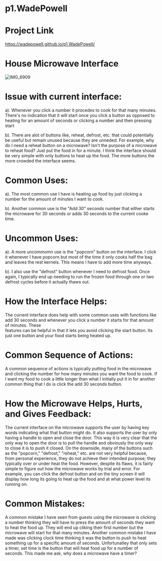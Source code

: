 # p1.WadePowell

# Project Link

https://wadepowell.github.io/p1.WadePowell/

# House Microwave Interface
![IMG_6909](https://user-images.githubusercontent.com/74628093/106654246-80129f00-655d-11eb-841c-3fb3d7c56f63.jpg)

# Issue with current interface:

a). Whenever you click a number it procedes to cook for that many minutes. There's no indication that it will start once you click a button as opposed to heating
for an amount of seconds or clicking a number and then pressing start

b). There are alot of buttons like, reheat, defrost, etc. that could potentially be useful but remain unused because they are unneded. For example, why do I need a
reheat button on a microwave? Isn't the purpose of a microwave to reheat food? Just put the food in for a minute. I think the interface should be very simple with 
only buttons to heat up the food. The more buttons the more crowded the interface seems.

# Common Uses:

a). The most common use I have is heating up food by just clicking a number for the amount of minutes I want to cook.

b). Another common use is the "Add 30" seconds number that either starts the microwave for 30 seconds or adds 30 seconds to the current cooke time.

# Uncommon Uses:

a). A more uncommomn use is the "popcorn" button on the interface. I click it whenever I have popcorn but most of the time it only cooks half the bag and leaves the 
rest kernels. This means I have to add more time anyways.

b). I also use the "defrost" button whenever I need to defrost food. Once again, I typically end up needing to run the frozen food through one or two defrost cycles 
before it actually thaws out.

# How the Interface Helps:

The current interface does help with some common uses with functions like add 30 seconds and whenever you click a number it starts for that amount of minutes. These  
features can be helpful in that it lets you avoid clicking the start button. Its just one button and your food starts being heated up. 

# Common Sequence of Actions:

A common sequence of actions is typically putting food in the microwave and clicking the number for how many minutes you want the food to cook. If I want my food to
cook a little longer than what I initially put it in for another common thing that I do is click the add 30 seconds button.

# How the Microwave Helps, Hurts, and Gives Feedback:

The current interface on the microwave supports the user by having key words indicating what that button might do. It also supports the user by only having a handle 
to open and close the door. This way it is very clear that the only way to open the door is to pull the handle and obviously the only way to close it is to push it 
closed. On the downside, many of the buttons such as the "popcorn," "defrost," "reheat," etc. are not very helpful because, from personal experience, they do not 
achieve their intended purpose; they typically over or under heat the food. However, despite its flaws, it is fairly simple to figure out how the microwave works by
trial and error. For example, you can click the defrost button and on the tiny screen it will display how long its going to heat up the food and at what power level 
its running on.

# Common Mistakes:

A common mistake I have seen from guests using the microwave is clicking a number thinking they will have to press the amount of seconds they want to heat the food
up. They will end up cliking their first number but the microwave will start for that many minutes. Another common mistake I have made was clicking clock time thinking it was the button to push to heat something up for a specific amount of seconds. Unfortunatley that only sets a timer, set time is the button that will heat food up for a number of seconds. This made me ask, why does a microwave have a timer?
